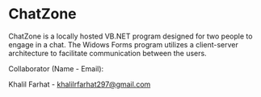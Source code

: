 # ChatZone
ChatZone is a locally hosted VB.NET program designed for two people to engage in a chat. The Widows Forms program utilizes a client-server architecture to facilitate communication between the users.

Collaborator (Name - Email):

Khalil Farhat - khalilrfarhat297@gmail.com
